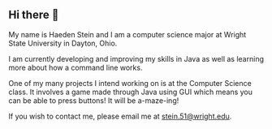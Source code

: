 ## Hi there 👋

<!--
**0HStein0/0HStein0** is a ✨ _special_ ✨ repository because its `README.md` (this file) appears on your GitHub profile.

Here are some ideas to get you started:

- 🔭 I’m currently working on ...
- 🌱 I’m currently learning ...
- 👯 I’m looking to collaborate on ...
- 🤔 I’m looking for help with ...
- 💬 Ask me about ...
- 📫 How to reach me: ...
- 😄 Pronouns: ...
- ⚡ Fun fact: ...
-->


My name is Haeden Stein and I am a computer science major at Wright State University in Dayton, Ohio.

I am currently developing and improving my skills in Java as well as learning more about how a command line works.

One of my many projects I intend working on is at the Computer Science class. It involves a game made through Java using GUI which means you can be able to press buttons! It will be a-maze-ing!

If you wish to contact me, please email me at stein.51@wright.edu.

